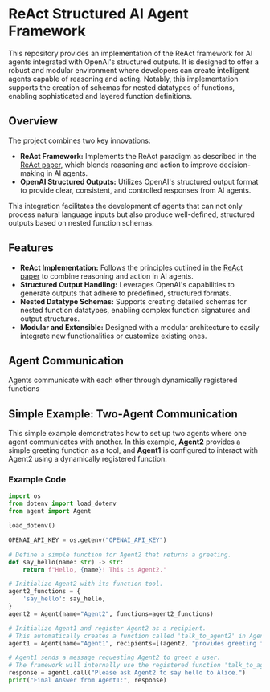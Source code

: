 # ReAct Structured AI Agent Framework

This repository provides an implementation of the ReAct framework for AI agents integrated with OpenAI's structured outputs. It is designed to offer a robust and modular environment where developers can create intelligent agents capable of reasoning and acting. Notably, this implementation supports the creation of schemas for nested datatypes of functions, enabling sophisticated and layered function definitions.

## Overview

The project combines two key innovations:
- **ReAct Framework:** Implements the ReAct paradigm as described in the [ReAct paper](https://arxiv.org/abs/2210.03629), which blends reasoning and action to improve decision-making in AI agents.
- **OpenAI Structured Outputs:** Utilizes OpenAI's structured output format to provide clear, consistent, and controlled responses from AI agents.

This integration facilitates the development of agents that can not only process natural language inputs but also produce well-defined, structured outputs based on nested function schemas.

## Features

- **ReAct Implementation:** Follows the principles outlined in the [ReAct paper](https://arxiv.org/abs/2210.03629) to combine reasoning and action in AI agents.
- **Structured Output Handling:** Leverages OpenAI's capabilities to generate outputs that adhere to predefined, structured formats.
- **Nested Datatype Schemas:** Supports creating detailed schemas for nested function datatypes, enabling complex function signatures and output structures.
- **Modular and Extensible:** Designed with a modular architecture to easily integrate new functionalities or customize existing ones.

## Agent Communication
Agents communicate with each other through dynamically registered functions

## Simple Example: Two-Agent Communication

This simple example demonstrates how to set up two agents where one agent communicates with another. In this example, **Agent2** provides a simple greeting function as a tool, and **Agent1** is configured to interact with Agent2 using a dynamically registered function.

### Example Code

```python
import os
from dotenv import load_dotenv
from agent import Agent

load_dotenv()

OPENAI_API_KEY = os.getenv("OPENAI_API_KEY")

# Define a simple function for Agent2 that returns a greeting.
def say_hello(name: str) -> str:
    return f"Hello, {name}! This is Agent2."

# Initialize Agent2 with its function tool.
agent2_functions = {
    'say_hello': say_hello,
}
agent2 = Agent(name="Agent2", functions=agent2_functions)

# Initialize Agent1 and register Agent2 as a recipient.
# This automatically creates a function called 'talk_to_agent2' in Agent1.
agent1 = Agent(name="Agent1", recipients=[(agent2, "provides greeting functionality")])

# Agent1 sends a message requesting Agent2 to greet a user.
# The framework will internally use the registered function 'talk_to_agent2' to communicate.
response = agent1.call("Please ask Agent2 to say hello to Alice.")
print("Final Answer from Agent1:", response)
